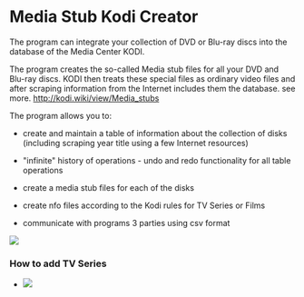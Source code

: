 # Media Stub Kodi Creator

The program can integrate your collection of DVD or Blu-ray discs into the database of the Media Center KODI.

The program creates the so-called Media stub files for all your DVD and Blu-ray discs. KODI then treats these special files as ordinary video files and after scraping information from the Internet includes them the database.  see more. http://kodi.wiki/view/Media_stubs

 

The program allows you to:

 - create and maintain a table of information about the collection of disks
    (including scraping year title using a few Internet resources) 

 - "infinite" history of operations - undo and redo functionality for all table operations

 - create a media stub files for each of the disks
 - create nfo files according to the Kodi rules for TV Series or Films

 - communicate with programs 3 parties using csv format

 ![](http://i.imgur.com/OAw4y2j.png)
### How to add TV Series
+ [![](https://img.youtube.com/vi/gVMAXWbmoxo/1.jpg)](https://youtu.be/gVMAXWbmoxo "Click to play on Youtube.com")
